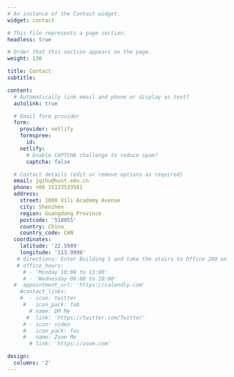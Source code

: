 ```yaml
---
# An instance of the Contact widget.
widget: contact

# This file represents a page section.
headless: true

# Order that this section appears on the page.
weight: 130

title: Contact
subtitle:

content:
  # Automatically link email and phone or display as text?
  autolink: true

  # Email form provider
  form:
    provider: netlify
    formspree:
      id:
    netlify:
      # Enable CAPTCHA challenge to reduce spam?
      captcha: false

  # Contact details (edit or remove options as required)
  email: jqzhu@hust.edu.cn
  phone: +86 15133533581
  address:
    street: 1088 Xili Academy Avenue
    city: Shenzhen
    region: Guangdong Province
    postcode: '518055'
    country: China
    country_code: CHN
  coordinates:
    latitude: '22.5989'
    longitude: '113.9998'
   # directions: Enter Building 1 and take the stairs to Office 200 on Floor 2
   # office_hours:
     # - 'Monday 10:00 to 13:00'
     # - 'Wednesday 09:00 to 10:00'
  #  appointment_url: 'https://calendly.com'
    #contact_links:
    #  - icon: twitter
     #   icon_pack: fab
       # name: DM Me
      #  link: 'https://twitter.com/Twitter'
     # - icon: video
     #   icon_pack: fas
     #   name: Zoom Me
       # link: 'https://zoom.com'

design:
  columns: '2'
---
```

